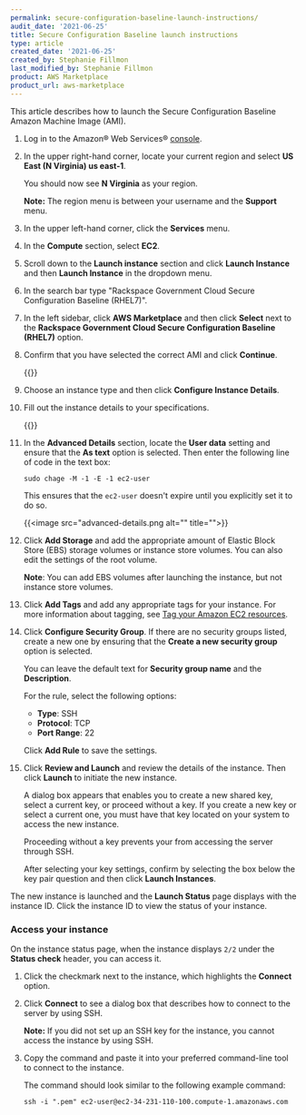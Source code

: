 ```yaml
---
permalink: secure-configuration-baseline-launch-instructions/
audit_date: '2021-06-25'
title: Secure Configuration Baseline launch instructions
type: article
created_date: '2021-06-25'
created_by: Stephanie Fillmon
last_modified_by: Stephanie Fillmon
product: AWS Marketplace
product_url: aws-marketplace
---
```


This article describes how to launch the Secure Configuration Baseline
Amazon Machine Image (AMI).

1. Log in to the Amazon&reg; Web Services&reg;
   [console](https://aws.amazon.com/console/).

2. In the upper right-hand corner, locate your current region and select
   **US East (N Virginia) us east-1**.

   You should now see **N Virginia** as your region.

   **Note:** The region menu is between your username and the **Support** menu.

3. In the upper left-hand corner, click the **Services** menu.

4. In the **Compute** section, select **EC2**.

5. Scroll down to the **Launch instance** section and click **Launch Instance**
   and then **Launch Instance** in the dropdown menu.

6. In the search bar type "Rackspace Government Cloud Secure Configuration
   Baseline (RHEL7)".

7. In the left sidebar, click **AWS Marketplace** and then click **Select**
   next to the **Rackspace Government Cloud Secure Configuration Baseline
   (RHEL7)** option.

8. Confirm that you have selected the correct AMI and click **Continue**.

   {{<image src="rgs-ami-confirm-screen.png" alt="" title="">}}

9. Choose an instance type and then click **Configure Instance Details**.

10. Fill out the instance details to your specifications.

    {{<image src="instance-details.png" alt="" title="">}}

11. In the **Advanced Details** section, locate the **User data** setting and
    ensure that the **As text** option is selected. Then enter the following
    line of code in the text box:

        sudo chage -M -1 -E -1 ec2-user

    This ensures that the `ec2-user` doesn't expire until you explicitly set it
    to do so.

    {{<image src="advanced-details.png alt="" title="">}}

12. Click **Add Storage** and add the appropriate amount of Elastic Block
    Store (EBS) storage volumes
    or instance store volumes. You can also edit the settings of the root
    volume.

    **Note**: You can add EBS volumes after launching the instance, but not
    instance store volumes.

13. Click **Add Tags** and add any appropriate tags for your instance. For more
    information about tagging, see
    [Tag your Amazon EC2 resources](https://docs.aws.amazon.com/console/ec2/tags).

14. Click **Configure Security Group**. If there are no security groups listed,
    create a new one by ensuring that the **Create a new security group**
    option is selected.

    You can leave the default text for **Security group name** and the
    **Description**.

    For the rule, select the following options:

      - **Type**: SSH
      - **Protocol**: TCP
      - **Port Range**: 22

    Click **Add Rule** to save the settings.

15. Click **Review and Launch** and review the details of the instance. Then
    click **Launch** to initiate the new instance.

    A dialog box appears that enables you to create a new shared key, select
    a current key, or proceed without a key. If you create a new key or select
    a current one, you must have that key located on your system to access the
    new instance.

    Proceeding without a key prevents your from accessing the server through
    SSH.

    After selecting your key settings, confirm by selecting the box below the
    key pair question and then click **Launch Instances**.

The new instance is launched and the **Launch Status** page displays with the
instance ID. Click the instance ID to view the status of your instance.

### Access your instance

On the instance status page, when the instance displays `2/2` under the
**Status check** header, you can
access it.

1. Click the checkmark next to the instance, which highlights the
   **Connect** option.

2. Click **Connect** to see a dialog box that describes how to connect to the
   server by using SSH.

   **Note:** If you did not set up an SSH key for the instance, you cannot access
   the instance by using SSH.

3. Copy the command and paste it into your preferred command-line tool
   to connect to the instance.

   The command should look similar to the following example command:

       ssh -i ".pem" ec2-user@ec2-34-231-110-100.compute-1.amazonaws.com
